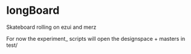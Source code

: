 # longBoard

Skateboard rolling on ezui and merz

For now the experiment_ scripts will open the designspace + masters in test/
